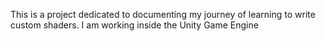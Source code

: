 This is a project dedicated to documenting my journey of learning to write custom shaders. I am working inside the Unity Game Engine
